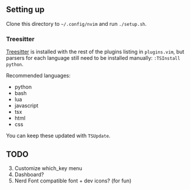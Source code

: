 ## Setting up

Clone this directory to `~/.config/nvim` and run `./setup.sh`.

### Treesitter

[Treesitter](https://github.com/nvim-treesitter/nvim-treesitter) is installed
with the rest of the plugins listing in `plugins.vim`, but parsers for each
language still need to be installed manually: `:TSInstall python`.

Recommended languages:
 - python
 - bash
 - lua
 - javascript
 - tsx
 - html
 - css

 You can keep these updated with `TSUpdate`.

## TODO
3. Customize which_key menu
9. Dashboard?
10. Nerd Font compatible font + dev icons? (for fun)
